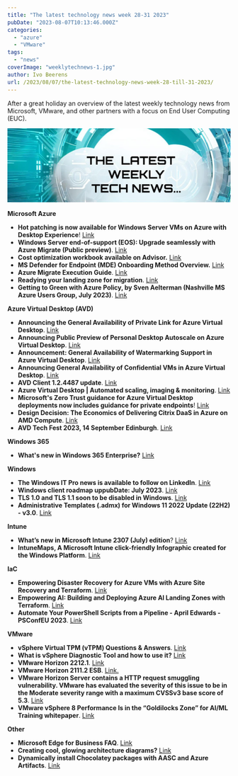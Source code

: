 ```yaml
---
title: "The latest technology news week 28-31 2023"
pubDate: "2023-08-07T10:13:46.000Z"
categories: 
  - "azure"
  - "VMware"
tags: 
  - "news"
coverImage: "weeklytechnews-1.jpg"
author: Ivo Beerens
url: /2023/08/07/the-latest-technology-news-week-28-till-31-2023/
---
```


After a great holiday an overview of the latest weekly technology news from Microsoft, VMware, and other partners with a focus on End User Computing (EUC).

![newsletter](images/weeklytechnews-1.jpg)

**Microsoft Azure**

- **Hot patching is now available for Windows Server VMs on Azure with Desktop Experience**! [Link](https://techcommunity.microsoft.com/t5/windows-server-news-and-best/hotpatching-is-now-available-for-windows-server-vms-on-azure/ba-p/3875003)
- **Windows Server end-of-support (EOS): Upgrade seamlessly with Azure Migrate (Public preview)**. [Link](https://techcommunity.microsoft.com/t5/azure-migration-and/windows-server-end-of-support-eos-upgrade-seamlessly-with-azure/ba-p/3874493)
- **Cost optimization workbook available on Advisor.** [Link](https://learn.microsoft.com/en-us/azure/advisor/advisor-cost-optimization-workbook)
- **MS Defender for Endpoint (MDE) Onboarding Method Overview.** [Link](https://myronhelgering.com/mde-onboarding-method-overview/)
- **Azure Migrate Execution Guide**. [Link](https://github.com/Azure/migration)
- **Readying your landing zone for migration**. [Link](https://learn.microsoft.com/en-us/azure/cloud-adoption-framework/migrate/azure-migration-guide/ready-alz)
- **Getting to Green with Azure Policy, by Sven Aelterman (Nashville MS Azure Users Group, July 2023)**. [Link](https://www.youtube.com/watch?v=P3PRXf-IilI)

**Azure Virtual Desktop (AVD)**

- **Announcing the General Availability of Private Link for Azure Virtual Desktop**. [Link](https://techcommunity.microsoft.com/t5/azure-virtual-desktop-blog/announcing-the-general-availability-of-private-link-for-azure/ba-p/3874429)
- **Announcing Public Preview of Personal Desktop Autoscale on Azure Virtual Desktop**. [Link](https://techcommunity.microsoft.com/t5/azure-virtual-desktop-blog/announcing-public-preview-of-personal-desktop-autoscale-on-azure/ba-p/3870400)
- **Announcement: General Availability of Watermarking Support in Azure Virtual Desktop**. [Link](https://techcommunity.microsoft.com/t5/azure-virtual-desktop-blog/azure-virtual-desktop-watermarking-support/ba-p/3878912)
- **Announcing General Availability of Confidential VMs in Azure Virtual Desktop**. [Link](https://techcommunity.microsoft.com/t5/azure-virtual-desktop-blog/announcing-general-availability-of-confidential-vms-in-azure/ba-p/3857974)
- **AVD Client 1.2.4487 update**. [Link](https://learn.microsoft.com/en-us/azure/virtual-desktop/whats-new-client-windows)
- **Azure Virtual Desktop | Automated scaling, imaging & monitoring**. [Link](https://www.youtube.com/watch?v=L9j_pSBVGy4)
- **Microsoft's Zero Trust guidance for Azure Virtual Desktop deployments now includes guidance for private endpoints**! [Link](https://learn.microsoft.com/en-us/security/zero-trust/azure-infrastructure-avd)
- **Design Decision: The Economics of Delivering Citrix DaaS in Azure on AMD Compute**. [Link](https://docs.citrix.com/en-us/tech-zone/design/design-decisions/azure-amd-instance-scalability)
- **AVD Tech Fest 2023, 14 September Edinburgh**. [Link](https://www.eventbrite.com/e/avd-tech-fest-september-2023-live-in-edinburgh-registration-633878296047)

**Windows 365**

- **What's new in Windows 365 Enterprise?** [Link](https://learn.microsoft.com/en-us/windows-365/enterprise/whats-new)

**Windows**

- **The Windows IT Pro news is available to follow on LinkedIn**. [Link](https://www.linkedin.com/company/98062573/admin/feed/posts/)
- **Windows client roadmap uppubDate: July 2023**. [Link](https://techcommunity.microsoft.com/t5/windows-it-pro-blog/windows-client-roadmap-update-july-2023/ba-p/3871736)
- **TLS 1.0 and TLS 1.1 soon to be disabled in Windows**. [Link](https://techcommunity.microsoft.com/t5/windows-it-pro-blog/tls-1-0-and-tls-1-1-soon-to-be-disabled-in-windows/ba-p/3887947)
- **Administrative Templates (.admx) for Windows 11 2022 Update (22H2) - v3.0**. [Link](https://www.microsoft.com/en-us/download/details.aspx?id=105390)

**Intune**

- **What’s new in Microsoft Intune 2307 (July) edition**? [Link](https://techcommunity.microsoft.com/t5/microsoft-intune-blog/what-s-new-in-microsoft-intune-2307-july-edition/ba-p/3884051)
- **IntuneMaps, A Microsoft Intune click-friendly Infographic created for the Windows Platform**. [Link](https://intunemaps.com/)

**IaC**

- **Empowering Disaster Recovery for Azure VMs with Azure Site Recovery and Terraform**. [Link](https://techcommunity.microsoft.com/t5/azure-architecture-blog/empowering-disaster-recovery-for-azure-vms-with-azure-site/ba-p/3885378)
- **Empowering AI: Building and Deploying Azure AI Landing Zones with Terraform**. [Link](https://techcommunity.microsoft.com/t5/azure-architecture-blog/empowering-ai-building-and-deploying-azure-ai-landing-zones-with/ba-p/3891249)
- **Automate Your PowerShell Scripts from a Pipeline - April Edwards - PSConfEU 2023**. [Link](https://www.youtube.com/watch?v=2edD0akUwGQ)

**VMware**

- **vSphere Virtual TPM (vTPM) Questions & Answers**. [Link](https://core.VMware.com/vtpm-questions-answers)
- **What is vSphere Diagnostic Tool and how to use it?** [Link](https://angrysysops.com/2023/08/02/what-is-vSphere-diagnostic-tool-and-how-to-use-it/)
- **VMware Horizon 2212.1**. [Link](https://customerconnect.VMware.com/downloads/details?downloadGroup=HZ-2212-1-STD&productId=1392&rPId=108454)
- **VMware Horizon 2111.2 ESB**. [Link.](https://customerconnect.VMware.com/downloads/info/slug/desktop_end_user_computing/VMware_horizon/2111)
- **VMware Horizon Server contains a HTTP request smuggling vulnerability. VMware has evaluated the severity of this issue to be in the Moderate severity range with a maximum CVSSv3 base score of 5.3**. [Link](https://www.VMware.com/security/advisories/VMSA-2023-0017.html)
- **VMware vSphere 8 Performance Is in the “Goldilocks Zone” for AI/ML Training whitepaper**. [Link](https://www.VMware.com/content/dam/digitalmarketing/VMware/en/pdf/techpaper/performance/VMware-ml-training-and-inference-perf.pdf)

**Other**

- **Microsoft Edge for Business FAQ**. [Link](https://techcommunity.microsoft.com/t5/microsoft-edge-insider/microsoft-edge-for-business-faq/ba-p/3891837)
- **Creating cool, glowing architecture diagrams?** [Link](https://www.youtube.com/watch?v=QR-64mFqhf4)
- **Dynamically install Chocolatey packages with AASC and Azure Artifacts**. [Link](https://medium.com/@gijsreijn/dynamically-install-chocolatey-packages-with-aasc-and-azure-artifacts-aab8409da715)